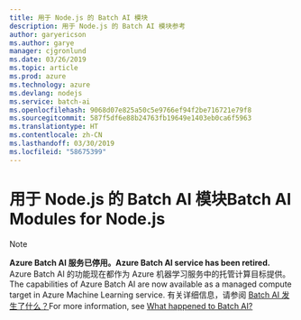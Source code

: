```yaml
---
title: 用于 Node.js 的 Batch AI 模块
description: 用于 Node.js 的 Batch AI 模块参考
author: garyericson
ms.author: garye
manager: cjgronlund
ms.date: 03/26/2019
ms.topic: article
ms.prod: azure
ms.technology: azure
ms.devlang: nodejs
ms.service: batch-ai
ms.openlocfilehash: 9068d07e825a50c5e9766ef94f2be716721e79f8
ms.sourcegitcommit: 587f5df6e88b24763fb19649e1403eb0ca6f5963
ms.translationtype: HT
ms.contentlocale: zh-CN
ms.lasthandoff: 03/30/2019
ms.locfileid: "58675399"
---
```

# <a name="batch-ai-modules-for-nodejs"></a><span data-ttu-id="7221a-103">用于 Node.js 的 Batch AI 模块</span><span class="sxs-lookup"><span data-stu-id="7221a-103">Batch AI Modules for Node.js</span></span>

>[!NOTE]
><span data-ttu-id="7221a-104">**Azure Batch AI 服务已停用。**</span><span class="sxs-lookup"><span data-stu-id="7221a-104">**Azure Batch AI service has been retired.**</span></span> <span data-ttu-id="7221a-105">Azure Batch AI 的功能现在都作为 Azure 机器学习服务中的托管计算目标提供。</span><span class="sxs-lookup"><span data-stu-id="7221a-105">The capabilities of Azure Batch AI are now available as a managed compute target in Azure Machine Learning service.</span></span> <span data-ttu-id="7221a-106">有关详细信息，请参阅 [Batch AI 发生了什么？](https://aka.ms/batchai-retirement)</span><span class="sxs-lookup"><span data-stu-id="7221a-106">For more information, see [What happened to Batch AI?](https://aka.ms/batchai-retirement)</span></span>
